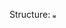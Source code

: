 Structure:
<img src="https://github.com/akell47/GIS/blob/master/images/structure.JPG" alt="Structure" style="width: 5px;"/>
